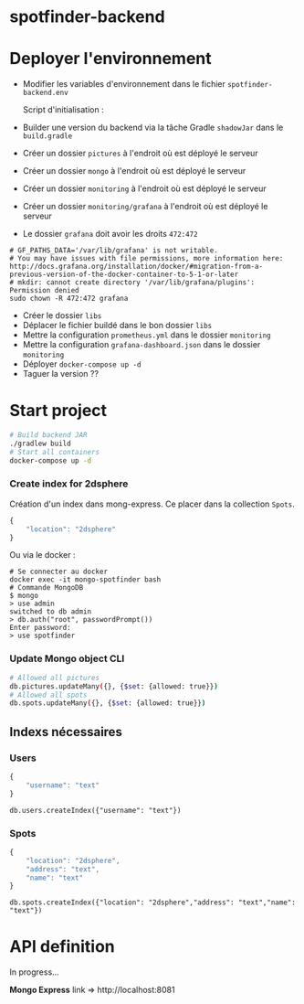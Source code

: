# spotfinder-backend

# Deployer l'environnement

- Modifier les variables d'environnement dans le fichier `spotfinder-backend.env`

  Script d'initialisation :

- Builder une version du backend via la tâche Gradle `shadowJar` dans le `build.gradle`
- Créer un dossier `pictures` à l'endroit où est déployé le serveur
- Créer un dossier `mongo` à l'endroit où est déployé le serveur
- Créer un dossier `monitoring` à l'endroit où est déployé le serveur
- Créer un dossier `monitoring/grafana` à l'endroit où est déployé le serveur
- Le dossier `grafana` doit avoir les droits `472:472`

```shell
# GF_PATHS_DATA='/var/lib/grafana' is not writable.
# You may have issues with file permissions, more information here: http://docs.grafana.org/installation/docker/#migration-from-a-previous-version-of-the-docker-container-to-5-1-or-later
# mkdir: cannot create directory '/var/lib/grafana/plugins': Permission denied
sudo chown -R 472:472 grafana
```

- Créer le dossier `libs`
- Déplacer le fichier buildé dans le bon dossier `libs`
- Mettre la configuration `prometheus.yml` dans le dossier `monitoring`
- Mettre la configuration `grafana-dashboard.json` dans le dossier `monitoring`
- Déployer `docker-compose up -d`
- Taguer la version ??

# Start project

```bash
# Build backend JAR
./gradlew build
# Start all containers
docker-compose up -d
```

### Create index for 2dsphere

Création d'un index dans mong-express.
Ce placer dans la collection `Spots`.

```javascript
{
    "location": "2dsphere"
}
```

Ou via le docker :

```
# Se connecter au docker
docker exec -it mongo-spotfinder bash
# Commande MongoDB
$ mongo
> use admin
switched to db admin
> db.auth("root", passwordPrompt())
Enter password:
> use spotfinder
```

### Update Mongo object CLI

```bash
# Allowed all pictures
db.pictures.updateMany({}, {$set: {allowed: true}}) 
# Allowed all spots
db.spots.updateMany({}, {$set: {allowed: true}})
```

## Indexs nécessaires

### Users

```javascript
{
    "username": "text"
}
```

```
db.users.createIndex({"username": "text"})
```

### Spots

```javascript
{
    "location": "2dsphere",
    "address": "text",
    "name": "text"
}
```

```
db.spots.createIndex({"location": "2dsphere","address": "text","name": "text"})
```

# API definition

In progress...

**Mongo Express** link => http://localhost:8081

